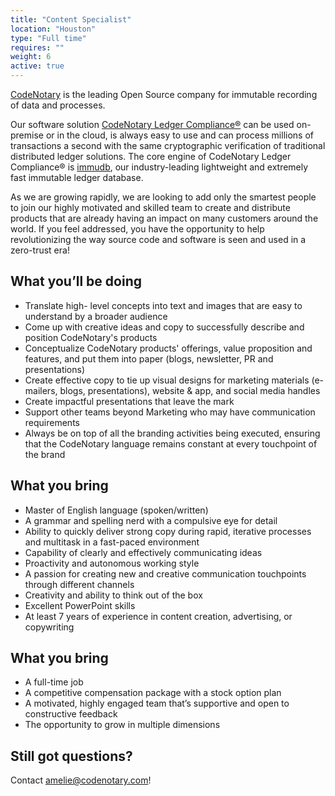 ```yaml
---
title: "Content Specialist"
location: "Houston" 
type: "Full time" 
requires: ""
weight: 6
active: true
---
```


[CodeNotary](https://codenotary.com/) is the leading Open Source company for immutable recording of data and processes.

Our software solution [CodeNotary Ledger Compliance®](https://codenotary.com/products/ledger-compliance/) can be used on-premise or in the cloud, is always easy to use and can process millions of transactions a second with the same cryptographic verification of traditional distributed ledger solutions. The core engine of CodeNotary Ledger Compliance® is [immudb](https://codenotary.com/technologies/immudb/), our industry-leading lightweight and extremely fast immutable ledger database.

As we are growing rapidly, we are looking to add only the smartest people to join our highly motivated and skilled team to create and distribute products that are already having an impact on many customers around the world. If you feel addressed, you have the opportunity to help revolutionizing the way source code and software is seen and used in a zero-trust era!

## What you’ll be doing

- Translate high- level concepts into text and images that are easy to understand by a broader audience
- Come up with creative ideas and copy to successfully describe and position CodeNotary's products
- Conceptualize CodeNotary products' offerings, value proposition and features, and put them into paper (blogs, newsletter, PR and presentations)
- Create effective copy to tie up visual designs for marketing materials (e- mailers, blogs, presentations), website & app, and social media handles
- Create impactful presentations that leave the mark
- Support other teams beyond Marketing who may have communication requirements
- Always be on top of all the branding activities being executed, ensuring that the CodeNotary language remains constant at every touchpoint of the brand

## What you bring

- Master of English language (spoken/written)
- A grammar and spelling nerd with a compulsive eye for detail
- Ability to quickly deliver strong copy during rapid, iterative processes and multitask in a fast-paced environment
- Capability of clearly and effectively communicating ideas
- Proactivity and autonomous working style 
- A passion for creating new and creative communication touchpoints through different channels
- Creativity and ability to think out of the box
- Excellent PowerPoint skills
- At least 7 years of experience in content creation, advertising, or copywriting

## What you bring

- A full-time job
- A competitive compensation package with a stock option plan
- A motivated, highly engaged team that’s supportive and open to constructive feedback
- The opportunity to grow in multiple dimensions


## Still got questions?

Contact [amelie@codenotary.com](amelie@codenotary.com)!
